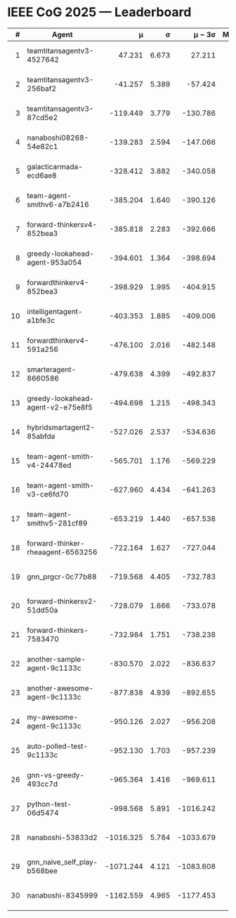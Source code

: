 # IEEE CoG 2025 — Leaderboard

| # | Agent | μ | σ | μ − 3σ | Matches | Updated |
|---:|---|---:|---:|---:|---:|---|
| 1 | teamtitansagentv3-4527642 | 47.231 | 6.673 | 27.211 | 22970 | 2025-08-26 17:42 |
| 2 | teamtitansagentv3-256baf2 | -41.257 | 5.389 | -57.424 | 23356 | 2025-08-26 17:42 |
| 3 | teamtitansagentv3-87cd5e2 | -119.449 | 3.779 | -130.786 | 24086 | 2025-08-26 17:42 |
| 4 | nanaboshi08268-54e82c1 | -139.283 | 2.594 | -147.066 | 500 | 2025-08-26 17:42 |
| 5 | galacticarmada-ecd6ae8 | -328.412 | 3.882 | -340.058 | 21640 | 2025-08-26 17:42 |
| 6 | team-agent-smithv6-a7b2416 | -385.204 | 1.640 | -390.126 | 23120 | 2025-08-26 17:42 |
| 7 | forward-thinkersv4-852bea3 | -385.818 | 2.283 | -392.666 | 19279 | 2025-08-26 17:42 |
| 8 | greedy-lookahead-agent-953a054 | -394.601 | 1.364 | -398.694 | 21376 | 2025-08-26 17:42 |
| 9 | forwardthinkerv4-852bea3 | -398.929 | 1.995 | -404.915 | 19555 | 2025-08-26 17:42 |
| 10 | intelligentagent-a1bfe3c | -403.353 | 1.885 | -409.006 | 19783 | 2025-08-26 17:42 |
| 11 | forwardthinkerv4-591a256 | -476.100 | 2.016 | -482.148 | 19014 | 2025-08-26 17:42 |
| 12 | smarteragent-8660586 | -479.638 | 4.399 | -492.837 | 19664 | 2025-08-26 17:42 |
| 13 | greedy-lookahead-agent-v2-e75e8f5 | -494.698 | 1.215 | -498.343 | 23876 | 2025-08-26 17:42 |
| 14 | hybridsmartagent2-85abfda | -527.026 | 2.537 | -534.636 | 19657 | 2025-08-26 17:42 |
| 15 | team-agent-smith-v4-24478ed | -565.701 | 1.176 | -569.229 | 23136 | 2025-08-26 17:42 |
| 16 | team-agent-smith-v3-ce6fd70 | -627.960 | 4.434 | -641.263 | 23936 | 2025-08-26 17:42 |
| 17 | team-agent-smithv5-281cf89 | -653.219 | 1.440 | -657.538 | 22260 | 2025-08-26 17:42 |
| 18 | forward-thinker-rheaagent-6563256 | -722.164 | 1.627 | -727.044 | 21408 | 2025-08-26 17:42 |
| 19 | gnn_prgcr-0c77b88 | -719.568 | 4.405 | -732.783 | 20480 | 2025-08-26 17:42 |
| 20 | forward-thinkersv2-51dd50a | -728.079 | 1.666 | -733.078 | 22528 | 2025-08-26 17:42 |
| 21 | forward-thinkers-7583470 | -732.984 | 1.751 | -738.238 | 21500 | 2025-08-26 17:42 |
| 22 | another-sample-agent-9c1133c | -830.570 | 2.022 | -836.637 | 23380 | 2025-08-26 17:42 |
| 23 | another-awesome-agent-9c1133c | -877.838 | 4.939 | -892.655 | 25000 | 2025-08-26 17:42 |
| 24 | my-awesome-agent-9c1133c | -950.126 | 2.027 | -956.208 | 24080 | 2025-08-26 17:42 |
| 25 | auto-polled-test-9c1133c | -952.130 | 1.703 | -957.239 | 23980 | 2025-08-26 17:42 |
| 26 | gnn-vs-greedy-493cc7d | -965.364 | 1.416 | -969.611 | 18180 | 2025-08-26 17:42 |
| 27 | python-test-06d5474 | -998.568 | 5.891 | -1016.242 | 18630 | 2025-08-26 17:42 |
| 28 | nanaboshi-53833d2 | -1016.325 | 5.784 | -1033.679 | 17920 | 2025-08-26 17:42 |
| 29 | gnn_naive_self_play-b568bee | -1071.244 | 4.121 | -1083.608 | 18880 | 2025-08-26 17:42 |
| 30 | nanaboshi-8345999 | -1162.559 | 4.965 | -1177.453 | 18790 | 2025-08-26 17:42 |
